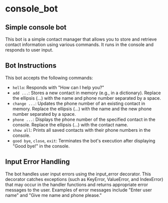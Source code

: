 # console_bot
 <h2>Simple console bot</h2>
<p>This bot is a simple contact manager that allows you to store and retrieve contact information using various commands. It runs in the console and responds to user input.</p>

<h2>Bot Instructions</h2>
<p>This bot accepts the following commands:</p>
<ul>
  <li><code>hello</code>: Responds with "How can I help you?"</li>
  <li><code>add ...</code>: Stores a new contact in memory (e.g., in a dictionary). Replace the ellipsis (...) with the name and phone number separated by a space.</li>
  <li><code>change ...</code>: Updates the phone number of an existing contact in memory. Replace the ellipsis (...) with the name and the new phone number separated by a space.</li>
  <li><code>phone ...</code>: Displays the phone number of the specified contact in the console. Replace the ellipsis (...) with the contact name.</li>
  <li><code>show all</code>: Prints all saved contacts with their phone numbers in the console.</li>
  <li><code>good bye</code>, <code>close</code>, <code>exit</code>: Terminates the bot's execution after displaying "Good bye!" in the console.</li>
</ul>

<h2>Input Error Handling</h2>
<p>The bot handles user input errors using the input_error decorator. This decorator catches exceptions (such as KeyError, ValueError, and IndexError) that may occur in the handler functions and returns appropriate error messages to the user. Examples of error messages include "Enter user name" and "Give me name and phone please."</p>
